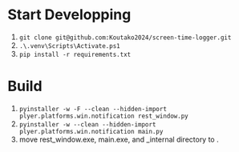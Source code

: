 # Start Developping
1. `git clone git@github.com:Koutako2024/screen-time-logger.git`
2. `.\.venv\Scripts\Activate.ps1`
3. `pip install -r requirements.txt`

# Build
1. `pyinstaller -w -F --clean --hidden-import plyer.platforms.win.notification rest_window.py`
2. `pyinstaller -w --clean --hidden-import plyer.platforms.win.notification main.py`
3. move rest_window.exe, main.exe, and _internal directory to .